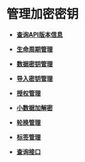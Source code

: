# 管理加密密钥<a name="dew_02_0336"></a>

-   **[查询API版本信息](查询API版本信息.md)**  

-   **[生命周期管理](生命周期管理.md)**  

-   **[数据密钥管理](数据密钥管理.md)**  

-   **[导入密钥管理](导入密钥管理.md)**  

-   **[授权管理](授权管理.md)**  

-   **[小数据加解密](小数据加解密.md)**  

-   **[轮换管理](轮换管理.md)**  

-   **[标签管理](标签管理.md)**  

-   **[查询接口](查询接口.md)**  


